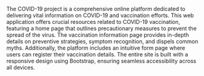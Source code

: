 The COVID-19 project is a comprehensive online platform dedicated to delivering vital information on COVID-19 and vaccination efforts. This web application offers crucial resources related to COVID-19 vaccination, featuring a home page that outlines precautionary measures to prevent the spread of the virus. The vaccination information page provides in-depth details on preventive strategies, symptom recognition, and dispels common myths. Additionally, the platform includes an intuitive form page where users can register their vaccination details. The entire site is built with a responsive design using Bootstrap, ensuring seamless accessibility across all devices.

